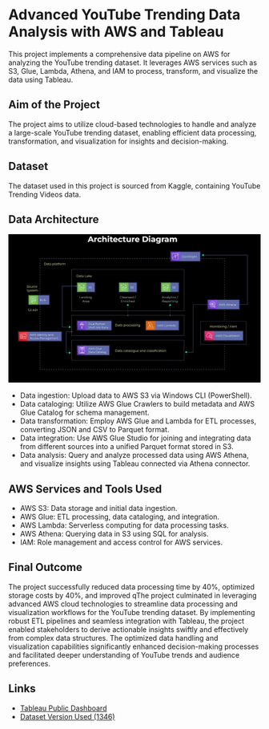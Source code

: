# Advanced YouTube Trending Data Analysis with AWS and Tableau

This project implements a comprehensive data pipeline on AWS for analyzing the YouTube trending dataset. It leverages AWS services such as S3, Glue, Lambda, Athena, and IAM to process, transform, and visualize the data using Tableau.

## Aim of the Project

The project aims to utilize cloud-based technologies to handle and analyze a large-scale YouTube trending dataset, enabling efficient data processing, transformation, and visualization for insights and decision-making.

## Dataset

The dataset used in this project is sourced from Kaggle, containing YouTube Trending Videos data.

## Data Architecture

![Architecture Diagram](architecture_diagram.png)

- Data ingestion: Upload data to AWS S3 via Windows CLI (PowerShell).
- Data cataloging: Utilize AWS Glue Crawlers to build metadata and AWS Glue Catalog for schema management.
- Data transformation: Employ AWS Glue and Lambda for ETL processes, converting JSON and CSV to Parquet format.
- Data integration: Use AWS Glue Studio for joining and integrating data from different sources into a unified Parquet format stored in S3.
- Data analysis: Query and analyze processed data using AWS Athena, and visualize insights using Tableau connected via Athena connector.

## AWS Services and Tools Used

- AWS S3: Data storage and initial data ingestion.
- AWS Glue: ETL processing, data cataloging, and integration.
- AWS Lambda: Serverless computing for data processing tasks.
- AWS Athena: Querying data in S3 using SQL for analysis.
- IAM: Role management and access control for AWS services.

## Final Outcome

The project successfully reduced data processing time by 40%, optimized storage costs by 40%, and improved qThe project culminated in leveraging advanced AWS cloud technologies to streamline data processing and visualization workflows for the YouTube trending dataset. By implementing robust ETL pipelines and seamless integration with Tableau, the project enabled stakeholders to derive actionable insights swiftly and effectively from complex data structures. The optimized data handling and visualization capabilities significantly enhanced decision-making processes and facilitated deeper understanding of YouTube trends and audience preferences.

## Links

- [Tableau Public Dashboard](https://public.tableau.com/views/YouTubeDataAnalysis_17183199750300/ViewsxQuarter?:language=en-US&:sid=&:display_count=n&:origin=viz_share_link)
- [Dataset Version Used (1346)](https://www.kaggle.com/datasets/rsrishav/youtube-trending-video-dataset)
